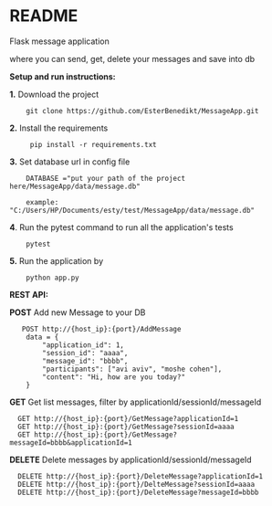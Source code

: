 # README

Flask message application

where you can send, get,  delete your messages and save into db

**Setup and run instructions:**

**1.** Download the project

        git clone https://github.com/EsterBenedikt/MessageApp.git 

**2.** Install the requirements

         pip install -r requirements.txt

**3.** Set database url in config file

      
        DATABASE ="put your path of the project here/MessageApp/data/message.db"
        
        example: "C:/Users/HP/Documents/esty/test/MessageApp/data/message.db"

**4**. Run the pytest command to run all the application's tests

        pytest

**5.** Run the application by

        python app.py

**REST API:**

**POST** Add new Message to your DB

       POST http://{host_ip}:{port}/AddMessage
        data = {
            "application_id": 1,
            "session_id": "aaaa",
            "message_id": "bbbb",
            "participants": ["avi aviv", "moshe cohen"],
            "content": "Hi, how are you today?"
        }

**GET** Get list messages, filter by applicationId/sessionId/messageId

      GET http://{host_ip}:{port}/GetMessage?applicationId=1
      GET http://{host_ip}:{port}/GetMessage?sessionId=aaaa
      GET http://{host_ip}:{port}/GetMessage?messageId=bbbb&applicationId=1

**DELETE** Delete messages by applicationId/sessionId/messageId
      
      DELETE http://{host_ip}:{port}/DeleteMessage?applicationId=1
      DELETE http://{host_ip}:{port}/DelteMessage?sessionId=aaaa
      DELETE http://{host_ip}:{port}/DeleteMessage?messageId=bbbb

